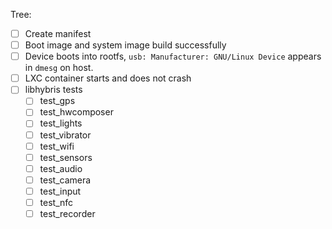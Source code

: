 Tree: <!-- halium-5.1 or halium-7.1 -->

- [ ] Create manifest <!-- Link to the manifest, contained in a pull request to https://github.com/Halium/halium-devices -->
- [ ] Boot image and system image build successfully
- [ ] Device boots into rootfs, `usb: Manufacturer: GNU/Linux Device` appears in `dmesg` on host.
- [ ] LXC container starts and does not crash
- [ ] libhybris tests
  * [ ] test_gps
  * [ ] test_hwcomposer
  * [ ] test_lights
  * [ ] test_vibrator
  * [ ] test_wifi
  * [ ] test_sensors
  * [ ] test_audio
  * [ ] test_camera
  * [ ] test_input
  * [ ] test_nfc
  * [ ] test_recorder

<!-- 
Other information goes below this comment. Possible topics of comment may 
include special flashing or building instructions, such as manual effort to
change vendor files.
-->
